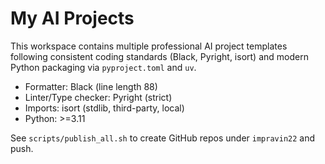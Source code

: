 # My AI Projects

This workspace contains multiple professional AI project templates following consistent coding standards (Black, Pyright, isort) and modern Python packaging via `pyproject.toml` and `uv`.

- Formatter: Black (line length 88)
- Linter/Type checker: Pyright (strict)
- Imports: isort (stdlib, third-party, local)
- Python: >=3.11

See `scripts/publish_all.sh` to create GitHub repos under `impravin22` and push.
